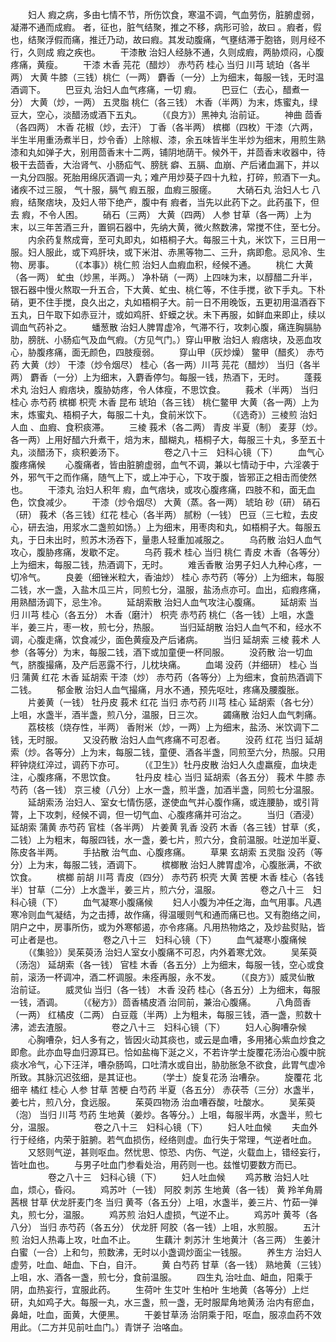 <!-- { "loadSidebar": true } -->
　　妇人 瘕之病，多由七情不节，所伤饮食，寒温不调，气血劳伤，脏腑虚弱，凝滞不通而成瘕。 者，征也，脏气结聚，推之不移，病形可验，故曰 。瘕者，假也，结聚浮假而痛，推迁乃动，故曰瘕。其发动腹痛，气壅结滞于胞铬，则月经不行，久则成 瘕之疾也。
　　干漆散 治妇人经脉不通，久则成瘕，两胁烦闷，心腹疼痛，黄瘦。
　　干漆 木香 芫花（醋炒） 赤芍药 桂心 当归 川芎 琥珀（各半两） 大黄 牛膝（三钱）桃仁（一两） 麝香（一分）上为细末，每服一钱，无时温酒调下。
　　巴豆丸 治妇人血气疼痛，一切 瘕。
　　巴豆仁（去心，醋煮一分） 大黄（炒，一两） 五灵脂 桃仁（各三钱） 木香（半两）为末，炼蜜丸，绿豆大，空心，淡醋汤或酒下五丸。
　　（《良方》）黑神丸 治前证。
　　神曲 茴香（各四两） 木香 花椒（炒，去汗） 丁香（各半两） 槟榔（四枚）干漆（六两，半生半用重汤煮半日，炒令香）上除椒、漆，余五味皆半生半炒为细末，用煎生熟漆和丸如弹子大，别用茴香末十二两，铺阴地荫干。候外干，并茴香末收器中，待极干去茴香，大治肾气、小肠疝气、膀胱 癖、五膈、血崩、产后诸血漏下，并以一丸分四服。死胎用绵灰酒调一丸；难产用炒葵子四十九粒，打碎，煎酒下一丸。诸疾不过三服， 气十服，膈气 瘕五服，血瘕三服瘥。
　　大硝石丸 治妇人七 八瘕，结聚痞块，及妇人带下绝产，腹中有 瘕者，当先以此药下之。此药虽下，但去 瘕，不令人困。
　　硝石（三两） 大黄（四两） 人参 甘草（各一两）上为末，以三年苦酒三升，置铜石器中，先纳大黄，微火熬数沸，常搅不住，至七分。
　　内余药复熬成膏，至可丸即丸，如梧桐子大。每服三十丸，米饮下，三日用一服。妇人服此，或下鸡肝块，或下米泔、赤黑等物二、三升，病即愈。忌风冷、生物、房事。
　　（《本事》）桃仁煎 治妇人血瘕血积，经候不通。
　　桃仁 大黄（各一两） 虻虫（炒黑，半两。） 净朴硝（一两）上四味为末，以醇醋二升半，银石器中慢火熬取一升五合，下大黄、虻虫、桃仁等，不住手搅，欲下手丸。下朴硝，更不住手搅，良久出之，丸如梧桐子大。前一日不用晚饭，五更初用温酒吞下五丸，日午取下如赤豆汁，或如鸡肝、虾蟆之状。未下再服，如鲜血来即止，续以调血气药补之。
　　蟠葱散 治妇人脾胃虚冷，气滞不行，攻刺心腹，痛连胸膈胁肋，膀胱、小肠疝气及血气瘕。（方见气门。）穿山甲散 治妇人 瘕痞块，及恶血攻心，胁腹疼痛，面无颜色，四肢瘦弱。
　　穿山甲（灰炒燥） 鳖甲（醋炙） 赤芍药 大黄（炒） 干漆（炒令烟尽） 桂心（各一两）川芎 芫花（醋炒） 当归（各半两） 麝香（一分）上为细末，入麝香停匀。每服一钱，热酒下，无时。
　　蓬莪术丸 治妇人 瘕痞块，腹胁妨疼，令人体瘦，不思饮食。
　　莪术（半两） 当归 桂心 赤芍药 槟榔 枳壳 木香 昆布 琥珀（各三钱） 桃仁鳖甲 大黄（各一两）上为末，炼蜜丸、梧桐子大，每服二十丸，食前米饮下。
　　（《选奇》）三棱煎 治妇人血 、血瘕、食积痰滞。
　　三棱 莪术（各二两） 青皮 半夏（制） 麦芽（炒。各一两）上用好醋六升煮干，焙为末，醋糊丸，梧桐子大，每服三十丸，多至五十丸，淡醋汤下，痰积姜汤下。
　　
　　卷之八十三　妇科心镜（下）
　　血气心腹疼痛候
　　心腹痛者，皆由脏腑虚弱，血气不调，兼以七情动于中，六淫袭于外，邪气干之而作痛，随气上下，或上冲于心，下攻于腹，皆邪正之相击而使然也。
　　干漆丸 治妇人积年 瘕，血气痞块，或攻心腹疼痛，四肢不和，面无血色，饮食减少。
　　干漆（炒令烟尽） 大黄（蒸。各一两） 琥珀 砂（研） 硝石（研） 莪术（各三钱）红花 桂心（各半两） 腻粉（一钱） 巴豆（三七粒，去皮心，研去油，用浆水二盏煎如饧。）上为细末，用枣肉和丸，如梧桐子大。每服五丸，于日未出时，煎苏木汤吞下，量患人轻重加减服之。
　　乌药散 治妇人血气攻心，腹胁疼痛，发歇不定。
　　乌药 莪术 桂心 当归 桃仁 青皮 木香（各等分）上为细末，每服二钱，热酒调下，无时。
　　难舌香散 治男子妇人九种心疼，一切冷气。
　　良姜（细锉米粒大，香油炒） 桂心 赤芍药（等分）上为细末，每服二钱，水一盏，入盐木瓜三片，同煎七分，温服，盐汤点亦可。血出，疝瘕疼痛，用熟醋汤调下，忌生冷。
　　延胡索散 治妇人血气攻注心腹痛。
　　延胡索 当归 川芎 桂心（各五分） 木香（磨汁） 枳壳 赤芍药 桃仁（各一钱）上咀，水盏半，姜三片，枣一枚，煎七分，热服。
　　当归延胡散 治妇人血气不和，经水不调，心腹走痛，饮食减少，面色黄瘦及产后诸病。
　　当归 延胡索 三棱 莪术 人参（各等分）为末，每服二钱，酒下或加童便一杯同服。
　　没药散 治一切血气，脐腹撮痛，及产后恶露不行，儿枕块痛。
　　血竭 没药（并细研） 桂心 当归 蒲黄 红花 木香 延胡索 干漆（炒） 赤芍药（各等分）上为细末，食前热酒调下二钱。
　　郁金散 治妇人血气撮痛，月水不通，预先呕吐，疼痛及腰腹胀。
　　片姜黄（一钱） 牡丹皮 莪术 红花 当归 赤芍药 川芎 桂心 延胡索（各七分）上咀，水盏半，酒半盏，煎八分，温服，日三次。
　　蠲痛散 治妇人血气刺痛。
　　荔枝核（烧存性，半两） 香附米（炒，一两）上为细末，盐汤、米饮调下二钱，无时服。
　　又没药散 治妇人血气疼痛不可忍者。
　　没药 红花 当归 延胡索（炒。各等分）上为末，每服二钱，童便、酒各半盏，同煎至六分，热服。只用秤钟烧红淬过，调药下亦可。
　　（《卫生》）牡丹皮散 治妇人久虚羸瘦，血块走注，心腹疼痛，不思饮食。
　　牡丹皮 桂心 当归 延胡索（各五分） 莪术 牛膝 赤芍药（各一钱） 京三棱（八分）上水一盏，煎半盏，加酒半盏，同煎七分温服。
　　延胡索汤 治妇人、室女七情伤感，遂使血气并心腹作痛，或连腰胁，或引背膂，上下攻刺，经候不调，但一切气血、心腹疼痛并可治之。
　　当归（酒浸） 延胡索 蒲黄 赤芍药 官桂（各半两） 片姜黄 乳香 没药 木香（各三钱）甘草（炙，二钱）上为粗末，每服四钱，水一盏，姜七片，煎六分，食前温服。吐逆加半夏、陈皮各半两。
　　手拈散 治气血、心腹疼痛。
　　草果 玄胡索 五灵脂 没药（等分）上为末，每服二钱，酒调下。
　　槟榔散 治妇人脾胃虚冷，心腹胀满，不欲饮食。
　　槟榔 前胡 川芎 青皮（四分） 赤芍药 枳壳 大黄 苦梗 木香 桂心（各钱半）甘草（二分）上水盏半，姜三片，煎六分，温服。
　　
　　卷之八十三　妇科心镜（下）
　　血气凝寒小腹痛候
　　妇人小腹为冲任之海，血气用事。凡遇寒冷则血气凝结，为之击搏，故作痛，得温暖则气和通而痛已也。又有胞络之间，阴户之中，房事所伤，或为外寒郁遏，亦令疼痛。凡用热物烙之，及炒盐熨贴，皆可止者是也。
　　
　　卷之八十三　妇科心镜（下）
　　血气凝寒小腹痛候
　　（《集验》）吴茱萸汤 治妇人室女小腹痛不可忍，内外着寒尤效。
　　吴茱萸（汤泡） 延胡索（各一钱） 官桂 木香（各五分）上为细末，每服一钱，空心或食前，滚汤一杯调冲，酒二杯调服。未痊再服，永不发。
　　（《良方》）威灵仙散 治前证。
　　威灵仙 当归（各一钱） 木香 没药 桂心（各五分）上为细末，每服一钱，酒调。
　　（《秘方》）茴香橘皮酒 治同前，兼治心腹痛。
　　八角茴香（一两） 红橘皮（二两） 白豆蔻（半两）上为粗未，每服三钱，酒一盏，煎数十沸，滤去渣服。
　　
　　卷之八十三　妇科心镜（下）
　　妇人心胸嘈杂候
　　心胸嘈杂，妇人多有之，皆因火动其痰也，或云是血嘈，多用猪心紫血炒食之即愈。此亦血导血归源耳已。恰如盐梅下涎之义，不若许学士旋覆花汤治心腹中脘痰水冷气，心下汪洋，嘈杂肠鸣，口吐清水或自出，胁肋胀急不欲食，此胃气虚冷所致。其脉沉迟弦细，是其证也。
　　（学士）旋复花汤 治嘈杂。
　　旋覆花 北细辛 橘红 桂心 人参 甘草 苦梗 白芍药 半夏（各五分） 赤茯苓（三分）水盏半，姜七片，煎八分，食远服。
　　茱萸四物汤 治血嘈吞酸，吐酸水。
　　吴茱萸（泡） 当归 川芎 芍药 生地黄（姜炒。各等分。）上咀，每服半两，水盏半，煎七分，温服。
　　
　　卷之八十三　妇科心镜（下）
　　妇人吐血候
　　夫血外行于经络，内荣于脏腑。若气血损伤，经络则虚。血行失于常理，气逆者吐血。
　　又怒则气逆，甚则呕血。然忧思、惊恐、内伤、气逆，火载血上，错经妄行，皆吐血也。
　　与男子吐血门参看处治，用药则一也。兹惟切要数方而已。
　　
　　卷之八十三　妇科心镜（下）
　　妇人吐血候
　　鸡苏散 治妇人吐血，烦心，昏闷。
　　鸡苏叶（一钱） 阿胶 刺苏 生地黄（各一钱） 黄 羚羊角屑 茜根 甘草 伏龙肝麦门冬 当归 黄芩（各五分）上咀，水盏半，姜三片、竹茹一弹丸，煎七分，温服。
　　鸡苏煎 治妇人虚损，气逆不止。
　　鸡苏叶 黄芩（各八分） 当归 赤芍药（各五分） 伏龙肝 阿胶（各一钱）上咀，水煎服。
　　五汁煎 治妇人热毒上攻，吐血不止。
　　生藕汁 刺苏汁 生地黄汁（各三两） 生姜汁 白蜜（一合）上和匀，煎数沸，无时以小盏调炒面尘一钱服。
　　养生方 治妇人虚劳，吐血、衄血、下白，自汗。
　　黄 白芍药 甘草（各一钱） 熟地黄（三钱）上咀，水、酒各一盏，煎七分，食前温服。
　　四生丸 治吐血、衄血，阳乘于阴，血热妄行，宜服此药。
　　生荷叶 生艾叶 生柏叶 生地黄（各等分）上烂研，丸如鸡子大。每服一丸，水三盏，煎一盏，无时服犀角地黄汤 治内有瘀血，鼻衄，吐血，面黄，大便黑。
　　干姜甘草汤 治阴乘于阳，呕血，服凉血药不效用此。（二方并见前吐血门。）青饼子 治咯血。
